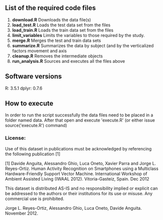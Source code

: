 ## List of the required code files

1. **download.R** Downloads the data file(s)
2. **load_test.R** Loads the test data set from the files
3. **load_train.R** Loads the train data set from the files
4. **limit_variables** Limits the variables to those required by the study.
5. **merge.R** Merges the test and train data sets
6. **summarize.R** Summarizes the data by subject (and by the verticalized factors movement and axis
7. **cleanup.R** Removes the intermediate objects
8. **run_analysis.R** Sources and executes all the files above

## Software versions
R: 3.5.1
dplyr: 0.7.6

## How to execute
In order to run the script successfully the data files need to be placed in a folder named data.
After that open and execute 'execute.R' (or either issue source('execute.R') command)


### License:

Use of this dataset in publications must be acknowledged by referencing the following publication [1] 

[1] Davide Anguita, Alessandro Ghio, Luca Oneto, Xavier Parra and Jorge L. Reyes-Ortiz. Human Activity Recognition on Smartphones using a Multiclass Hardware-Friendly Support Vector Machine. International Workshop of Ambient Assisted Living (IWAAL 2012). Vitoria-Gasteiz, Spain. Dec 2012

This dataset is distributed AS-IS and no responsibility implied or explicit can be addressed to the authors or their institutions for its use or misuse. Any commercial use is prohibited.

Jorge L. Reyes-Ortiz, Alessandro Ghio, Luca Oneto, Davide Anguita. November 2012.
